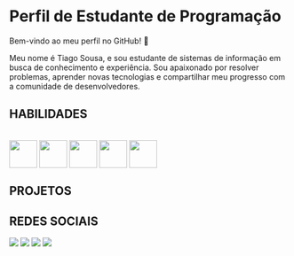 # Perfil de Estudante de Programação

Bem-vindo ao meu perfil no GitHub! 👋

Meu nome é Tiago Sousa, e sou estudante de sistemas de informação em busca de conhecimento e experiência. Sou apaixonado por resolver problemas, aprender novas tecnologias e compartilhar meu progresso com a comunidade de desenvolvedores.

## HABILIDADES
<div style = "display: inline_block"><br>
<img  align = "center" height= "50" widht = "60" src="https://cdn.jsdelivr.net/gh/devicons/devicon/icons/java/java-original.svg" />
<img  align = "center" height= "50" widht = "60" src="https://cdn.jsdelivr.net/gh/devicons/devicon/icons/python/python-original.svg" />
<img  align = "center" height= "50" widht = "60" src="https://cdn.jsdelivr.net/gh/devicons/devicon/icons/mysql/mysql-original-wordmark.svg" />
<img  align = "center" height= "50" widht = "60" src="https://cdn.jsdelivr.net/gh/devicons/devicon/icons/html5/html5-original.svg" />
<img  align = "center" height= "50" widht = "60" src="https://cdn.jsdelivr.net/gh/devicons/devicon/icons/css3/css3-original.svg" />
</div>

## PROJETOS 


## REDES SOCIAIS

<a href = "tiagosousagomes14@gmail.com" target="_blank"> <img src="https://img.shields.io/badge/Gmail-D14836?style=for-the-badge&logo=gmail&logoColor=white" target="_blank"></a>
<a href = "https://api.whatsapp.com/send?phone=989025260" target="_blank"> <img src="https://img.shields.io/badge/WhatsApp-25D366?style=for-the-badge&logo=whatsapp&logoColor=white" target="_blank"></a>
<a href = "https://instagram.com/tiagosousa._?igshid=MzNlNGNkZWQ4Mg==" target="_blank"> <img src="https://img.shields.io/badge/Instagram-E4405F?style=for-the-badge&logo=instagram&logoColor=white" target="_blank"></a>
<a href = "https://www.linkedin.com/in/tiago-sousa-93bb55216/" target="_blank"> <img src="https://img.shields.io/badge/LinkedIn-0077B5?style=for-the-badge&logo=linkedin&logoColor=white" target="_blank"></a>





